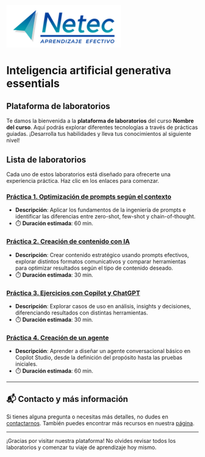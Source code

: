 <img src="images/neteclogo.png" alt="logo" width="300"/>

# Inteligencia artificial generativa essentials

## Plataforma de laboratorios

Te damos la bienvenida a la **plataforma de laboratorios** del curso **Nombre del curso**. Aquí podrás explorar diferentes tecnologías a través de prácticas guiadas. ¡Desarrolla tus habilidades y lleva tus conocimientos al siguiente nivel!

## Lista de laboratorios

Cada uno de estos laboratorios está diseñado para ofrecerte una experiencia práctica. Haz clic en los enlaces para comenzar.

### [Práctica 1. Optimización de prompts según el contexto](./Capítulo2/README.md)
- **Descripción**: Aplicar los fundamentos de la ingeniería de prompts e identificar las diferencias entre zero-shot, few-shot y chain-of-thought.
- ⏱️ **Duración estimada**: 60 min.

### [Práctica 2. Creación de contenido con IA](./Capítulo3/README.md)
- **Descripción**: Crear contenido estratégico usando prompts efectivos, explorar distintos formatos comunicativos y comparar herramientas para optimizar resultados según el tipo de contenido deseado.
- ⏱️ **Duración estimada**: 30 min.
 
### [Práctica 3. Ejercicios con Copilot y ChatGPT](./Capítulo3/README_2.md)
- **Descripción**: Explorar casos de uso en análisis, insights y decisiones, diferenciando resultados con distintas herramientas.
- ⏱️ **Duración estimada**: 30 min.

### [Práctica 4. Creación de un agente](./Capítulo4/README.md)
- **Descripción**: Aprender a diseñar un agente conversacional básico en Copilot Studio, desde la definición del propósito hasta las pruebas iniciales.
- ⏱️ **Duración estimada**: 60 min.
  
---

## 📬 **Contacto y más información**

Si tienes alguna pregunta o necesitas más detalles, no dudes en [contactarnos](mailto:soporte@netec.com). También puedes encontrar más recursos en nuestra [página](https://netec.com).

---

¡Gracias por visitar nuestra plataforma! No olvides revisar todos los laboratorios y comenzar tu viaje de aprendizaje hoy mismo.
